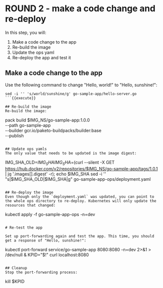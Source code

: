 # ROUND 2 - make a code change and re-deploy

In this step, you will:
1. Make a code change to the app
2. Re-build the image
3. Update the ops yaml
4. Re-deploy the app and test it

## Make a code change to the app
Use the following command to change "Hello, world!" to "Hello, sunshine!":
```
sed -i '' 's/world/sunshine/g' go-sample-app/hello-server.go
```{{execute}}

## Re-build the image
Re-build the image:

```
pack build $IMG_NS/go-sample-app:1.0.0 \
     --path go-sample-app \
     --builder gcr.io/paketo-buildpacks/builder:base \
     --publish
```{{execute}}

## Update ops yamls
The only value that needs to be updated is the image digest:
```
IMG_SHA_OLD=$IMG_SHA
IMG_SHA=$(curl --silent -X GET https://hub.docker.com/v2/repositories/$IMG_NS/go-sample-app/tags/1.0.1 | jq '.images[].digest' -r); echo $IMG_SHA
sed -i '' "s|$IMG_SHA_OLD|$IMG_SHA|g" go-sample-app-ops/deployment.yaml
```{{execute}}

## Re-deploy the image
Even though only the `deployment.yaml` was updated, you can point to the whole ops directory to re-deploy. Kubernetes will only update the resources that changed:

```
kubectl apply -f go-sample-app-ops -n=dev
```{{execute}}

# Re-test the app

Set up port-forwarding again and test the app. This time, you should get a response of "Hello, sunshine!":
```
kubectl port-forward service/go-sample-app 8080:8080 -n=dev 2>&1 > /dev/null &
KPID="$!"
curl localhost:8080
```{{execute}}

## Cleanup
Stop the port-forwarding process:
```
kill $KPID
```{{execute}}
